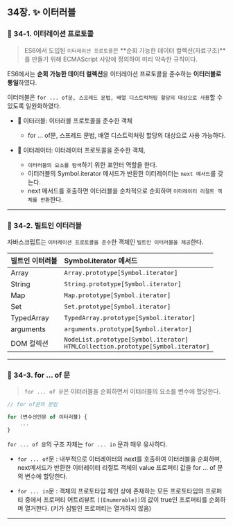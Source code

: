 ## 34장. ✨ 이터러블

### 📌 34-1. 이터레이션 프로토콜

> ES6에서 도입된 `이터레이션 프로토콜`은 **순회 가능한 데이터 컬렉션(자료구조)**를 만들기 위해 ECMAScript 사양에 정의하여 미리 약속한 규칙이다.

ES6에서는 **순회 가능한 데이터 컬렉션**을 이터레이션 프로토콜을 준수하는 **이터러블로 통일**하였다.

이터러블은 `for ... of문, 스프레드 문법, 배열 디스트럭처링 할당의 대상으로 사용`할 수 있도록 일원화하였다.

- 🔎 이터러블: 이터러블 프로토콜을 준수한 객체

  - for ... of문, 스프레드 문법, 배열 디스트럭처링 할당의 대상으로 사용 가능하다.

- 🔎 이터레이터: 이터레이터 프로토콜을 준수한 객체,

  - `이터러블의 요소를 탐색`하기 위한 포인터 역할을 한다.
  - 이터러블의 Symbol.iterator 메서드가 반환한 이터레이터는 `next 메서드`를 갖는다.
  - next 메서드를 호출하면 이터러블을 순차적으로 순회하며 `이터레이터 리절트 객체를 반환`한다.

---

### 📌 34-2. 빌트인 이터러블

자바스크립트는 `이터레이션 프로토콜을 준수`한 객체인 `빌트인 이터러블을 제공`한다.

| 빌트인 이터러블 | Symbol.iterator 메서드                                                                 |
| :-------------- | :------------------------------------------------------------------------------------- |
| Array           | `Array.prototype[Symbol.iterator]`                                                     |
| String          | `String.prototype[Symbol.iterator]`                                                    |
| Map             | `Map.prototype[Symbol.iterator]`                                                       |
| Set             | `Set.prototype[Symbol.iterator]`                                                       |
| TypedArray      | `TypedArray.prototype[Symbol.iterator]`                                                |
| arguments       | `arguments.prototype[Symbol.iterator]`                                                 |
| DOM 컬렉션      | `NodeList.prototype[Symbol.iterator]` <br> `HTMLCollection.prototype[Symbol.iterator]` |

---

### 📌 34-3. for ... of 문

> `for ... of 문`은 이터러블을 순회하면서 이터러블의 요소를 변수에 할당한다.

```js
// for of문의 문법

for (변수선언문 of 이터러블) {
    ...
}
```

`for ... of 문`의 구조 자체는 `for ... in` 문과 매우 유사하다.

- `for ... of`문 : 내부적으로 이터레이터의 next를 호출하여 이터러블을 순회하며, next메서드가 반환한 이터레이터 리절트 객체의 value 프로퍼티 값을 for ... of 문의 변수에 할당한다.

- `for ... in`문 : 객체의 프로토타입 체인 상에 존재하는 모든 프로토타입의 프로퍼티 중에서 프로퍼티 어트리뷰트 `[[Enumerable]]`의 값이 true인 프로퍼티를 순회하며 열거한다. (키가 심벌인 프로퍼티는 열거하지 않음)

---
